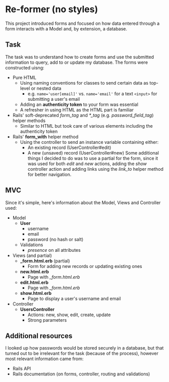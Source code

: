 # Re-former (no styles)
This project introduced forms and focused on how data entered through a form interacts with a Model and, by extension, a database.

## Task
The task was to understand how to create forms and use the submitted information to query, add to or update my database. The forms were constructed uisng:
- Pure HTML
  - Using naming conventions for classes to send certain data as top-level or nested data
    - e.g. `name='user[email]'` vs. `name='email'` for a text `<input>` for submitting a user's email
  - Adding an **authenticity token** to your form was essential
  - A refresher in using HTML as the HTML part is familiar
- Rails' soft-deprecated *form_tag* and *\*_tag* (e.g. *password_field_tag*) helper methods
  - Similar to HTML but took care of various elements including the authenticity token
- Rails' **form_with** helper method
  - Using the controller to send an instance variable containing either:
    - An existing record (UserController#edit)
    - A new (unsaved) record (UserController#new)
Some additional things I decided to do was to use a partial for the form, since it was used for both *edit* and *new* actions, adding the *show* controller action and adding links using the *link_to* helper method for better navigation.

## MVC
Since it's simple, here's information about the Model, Views and Controller used:
- Model
  - **User**
    - username
    - email
    - password (no hash or salt)
  - Validations
    - *presence* on all attributes
- Views (and partial)
  - **_form.html.erb** (partial)
    - Form for adding new records or updating existing ones 
  - **new.html.erb**
    - Page with *_form.html.erb*
  - **edit.html.erb**
    - Page with *_form.html.erb*
  - **show.html.erb**
    - Page to display a user's username and email
- Controller
  - **UsersController**
    - Actions: new, show, edit, create, update
    - Strong parameters

## Additional resources
I looked up how passwords would be stored securely in a database, but that turned out to be irrelevant for the task (because of the process), however most relevant information came from:
- Rails API
- Rails documentation (on forms, controller, routing and validations)